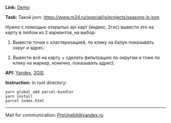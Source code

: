 
**Link:** [Demo](https://test-task-m24.netlify.app)

**Task:** Такой json:  https://www.m24.ru/special/js/projects/seasons-b.json

Нужно с помощью открытых api карт (яндекс, 2гис) вывести это на карту в любом из 2 вариантов, на выбор:

1. Вывести точки с  кластеризацией, по клику на балун показывать округ и адрес.

2. Вывести всё на карту + сделать фильтрацию по округам и тоже по клику на маркер, конечно, показывать адрес).

**API:** [Yandex](https://tech.yandex.ru/maps), [2GIS](http://api.2gis.ru/doc/maps/ru/manual/dg-loading)

**Instruction:** In root directory:

```
yarn global add parcel-bundler
yarn install
parcel index.html
```

- - -
Mail for communication: <ProUnebit@yandex.ru>
